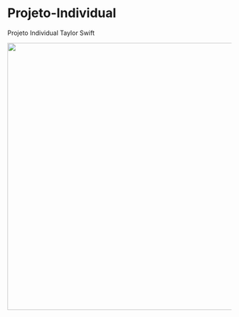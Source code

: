 # Projeto-Individual

Projeto Individual Taylor Swift 

<img src="desenhodaseras2.jpg" width="600px">
